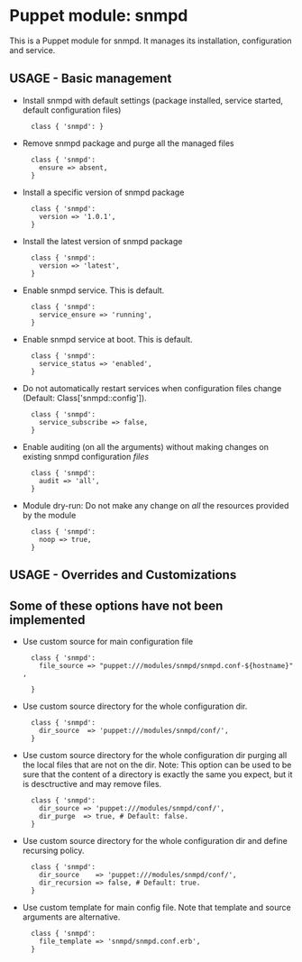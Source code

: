 # Puppet module: snmpd

This is a Puppet module for snmpd.
It manages its installation, configuration and service.

## USAGE - Basic management

* Install snmpd with default settings (package installed, service started, default configuration files)

        class { 'snmpd': }

* Remove snmpd package and purge all the managed files

        class { 'snmpd':
          ensure => absent,
        }

* Install a specific version of snmpd package

        class { 'snmpd':
          version => '1.0.1',
        }

* Install the latest version of snmpd package

        class { 'snmpd':
          version => 'latest',
        }

* Enable snmpd service. This is default.

        class { 'snmpd':
          service_ensure => 'running',
        }

* Enable snmpd service at boot. This is default.

        class { 'snmpd':
          service_status => 'enabled',
        }


* Do not automatically restart services when configuration files change (Default: Class['snmpd::config']).

        class { 'snmpd':
          service_subscribe => false,
        }

* Enable auditing (on all the arguments)  without making changes on existing snmpd configuration *files*

        class { 'snmpd':
          audit => 'all',
        }

* Module dry-run: Do not make any change on *all* the resources provided by the module

        class { 'snmpd':
          noop => true,
        }


## USAGE - Overrides and Customizations
## Some of these options have not been implemented
* Use custom source for main configuration file 

        class { 'snmpd':
          file_source => "puppet:///modules/snmpd/snmpd.conf-${hostname}" ,
                         
        }


* Use custom source directory for the whole configuration dir.

        class { 'snmpd':
          dir_source  => 'puppet:///modules/snmpd/conf/',
        }

* Use custom source directory for the whole configuration dir purging all the local files that are not on the dir.
  Note: This option can be used to be sure that the content of a directory is exactly the same you expect, but it is desctructive and may remove files.

        class { 'snmpd':
          dir_source => 'puppet:///modules/snmpd/conf/',
          dir_purge  => true, # Default: false.
        }

* Use custom source directory for the whole configuration dir and define recursing policy.

        class { 'snmpd':
          dir_source    => 'puppet:///modules/snmpd/conf/',
          dir_recursion => false, # Default: true.
        }

* Use custom template for main config file. Note that template and source arguments are alternative.

        class { 'snmpd':
          file_template => 'snmpd/snmpd.conf.erb',
        }

